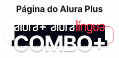 <h1 align="center">Página do Alura Plus</h1>

<div align="center">
    <img src="imagens/Combo.png">
</div>

<div align="center">
    <!--Adicionar uma badge aqui!!!-->
</div>